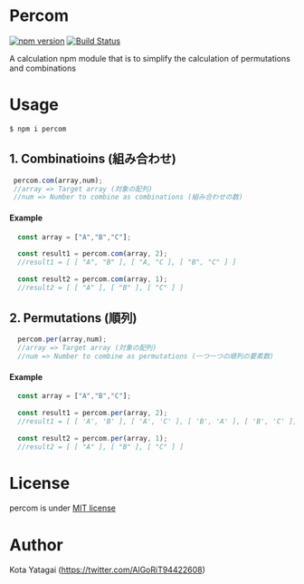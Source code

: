 # Percom
[![npm version](https://badge.fury.io/js/percom.svg)](https://badge.fury.io/js/percom) [![Build Status](https://travis-ci.org/kota-yata/Percom.svg?branch=master)](https://travis-ci.org/kota-yata/Percom)

A calculation npm module that is to simplify the calculation of permutations and combinations

# Usage

```
$ npm i percom
```

 ## 1. Combinatioins (組み合わせ)
 ```JavaScript
  percom.com(array,num); 
  //array => Target array (対象の配列)
  //num => Number to combine as combinations (組み合わせの数)
 ```
 
  #### Example
  ```JavaScript
    const array = ["A","B","C"];
    
    const result1 = percom.com(array, 2);
    //result1 = [ [ "A", "B" ], [ "A, "C ], [ "B", "C" ] ]
    
    const result2 = percom.com(array, 1);
    //result2 = [ [ "A" ], [ "B" ], [ "C" ] ]
  ```
  
 ## 2. Permutations (順列)
 ```JavaScript
   percom.per(array,num);
   //array => Target array (対象の配列)
   //num => Number to combine as permutations (一つ一つの順列の要素数)
 ```
 
  #### Example
  ```JavaScript
    const array = ["A","B","C"];
    
    const result1 = percom.per(array, 2);
    //result1 = [ [ 'A', 'B' ], [ 'A', 'C' ], [ 'B', 'A' ], [ 'B', 'C' ], [ 'C', 'A' ], [ 'C', 'B' ] ]
    
    const result2 = percom.per(array, 1);
    //result2 = [ [ "A" ], [ "B" ], [ "C" ] ]
  ```
  
# License
  percom is under [MIT license](https://opensource.org/licenses/mit-license.php)
  
# Author
  Kota Yatagai (https://twitter.com/AlGoRiT94422608)
